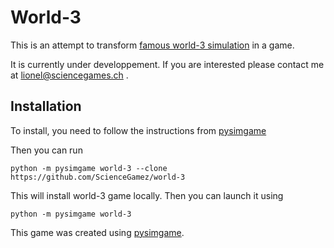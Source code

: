 # World-3

This is an attempt to transform
[famous world-3 simulation](https://en.wikipedia.org/wiki/World3) in a game.

It is currently under developpement. If you are interested
please contact me at [lionel@sciencegames.ch](mailto:lionel@sciencegames.ch) .

## Installation
To install, you need to follow the instructions from [pysimgame](https://pysimgame.readthedocs.io/en/latest/installation/index.html#requirements)

Then you can run
```
python -m pysimgame world-3 --clone https://github.com/ScienceGamez/world-3
```
This will install world-3 game locally.
Then you can launch it using
```
python -m pysimgame world-3
```
This game was created using [pysimgame](https://github.com/ScienceGamez/pysimgame).
